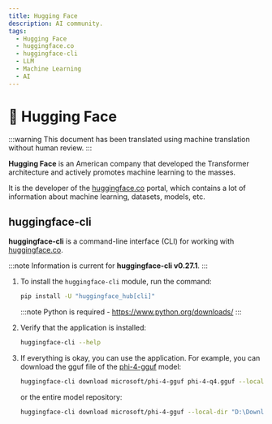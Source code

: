 ```yaml
---
title: Hugging Face
description: AI community.
tags:
  - Hugging Face
  - huggingface.co
  - huggingface-cli
  - LLM
  - Machine Learning
  - AI
---
```


# :hugs: Hugging Face

:::warning
This document has been translated using machine translation without human review.
:::

**Hugging Face** is an American company that developed the Transformer architecture and actively promotes machine learning to the masses.

It is the developer of the [huggingface.co](https://huggingface.co/) portal, which contains a lot of information about machine learning, datasets, models, etc.

## huggingface-cli

**huggingface-cli** is a command-line interface (CLI) for working with [huggingface.co](https://huggingface.co/).

:::note
Information is current for **huggingface-cli v0.27.1**.
:::

1. To install the `huggingface-cli` module, run the command:

    ```bash
    pip install -U "huggingface_hub[cli]"
    ```

    :::note
    Python is required - https://www.python.org/downloads/
    :::

2. Verify that the application is installed:

    ```bash
    huggingface-cli --help
    ```

3. If everything is okay, you can use the application. For example, you can download the gguf file of the [phi-4-gguf](https://huggingface.co/microsoft/phi-4-gguf/tree/main) model:

    ```bash
    huggingface-cli download microsoft/phi-4-gguf phi-4-q4.gguf --local-dir "D:\Downloads"
    ```

   or the entire model repository:

    ```bash
    huggingface-cli download microsoft/phi-4-gguf --local-dir "D:\Downloads"
    ```
